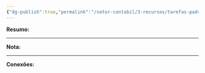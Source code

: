 ```yaml
---
{"dg-publish":true,"permalink":"/setor-contabil/3-recursos/tarefas-padrao/guia-pis-cofins-nao-cumulativo/","dgPassFrontmatter":true,"created":"2025-06-05T23:14:15.096-03:00","updated":"2025-06-10T13:19:00.916-03:00"}
---
```


**Resumo:** 




---



**Nota:**





---

**Conexões:**


